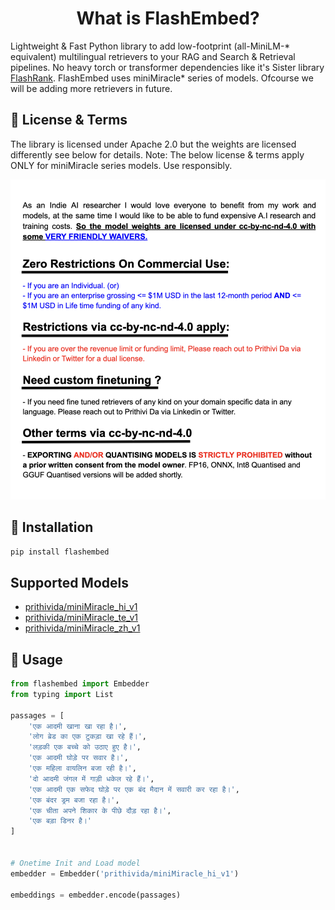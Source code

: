 <center>
<h1> What is FlashEmbed? </h1>
</center>

Lightweight & Fast Python library to add low-footprint (all-MiniLM-* equivalent) multilingual retrievers to your RAG and Search & Retrieval pipelines. No heavy torch or transformer dependencies like it's Sister library  [FlashRank](https://github.com/PrithivirajDamodaran/FlashRank). FlashEmbed uses miniMiracle* series of models. Ofcourse we will be adding more retrievers in future.

<h2> 📖 License & Terms </h2>  

The library is licensed under Apache 2.0 but the weights are licensed differently see below for details. Note: The below license & terms apply ONLY for miniMiracle series models. Use responsibly.

<center>
<img src="./images/terms.png">
</center>


<h2> 🚀 Installation </h2> 

```python 
pip install flashembed
```
<h2> Supported Models </h2>

- [prithivida/miniMiracle_hi_v1](https://huggingface.co/prithivida/miniMiracle_hi_v1)
- [prithivida/miniMiracle_te_v1](https://huggingface.co/prithivida/miniMiracle_te_v1)
- [prithivida/miniMiracle_zh_v1](https://huggingface.co/prithivida/miniMiracle_zh_v1)


<h2> 📖 Usage </h2>  

```python
from flashembed import Embedder
from typing import List

passages = [
    'एक आदमी खाना खा रहा है।',
    'लोग ब्रेड का एक टुकड़ा खा रहे हैं।',
    'लड़की एक बच्चे को उठाए हुए है।',
    'एक आदमी घोड़े पर सवार है।',
    'एक महिला वायलिन बजा रही है।',
    'दो आदमी जंगल में गाड़ी धकेल रहे हैं।',
    'एक आदमी एक सफेद घोड़े पर एक बंद मैदान में सवारी कर रहा है।',
    'एक बंदर ड्रम बजा रहा है।',
    'एक चीता अपने शिकार के पीछे दौड़ रहा है।',
    'एक बड़ा डिनर है।'
]
    

# Onetime Init and Load model
embedder = Embedder('prithivida/miniMiracle_hi_v1')

embeddings = embedder.encode(passages) 

